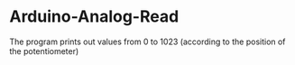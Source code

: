# Arduino-Analog-Read
The program prints out values from 0 to 1023 (according to the position of the potentiometer)
